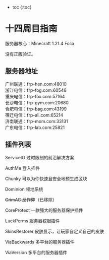 * toc
{:toc}

# 十四周目指南

服务器核心：Minecraft 1.21.4 Folia

没有正版验证。

## 服务器地址

广州联通：frp-hen.com:48010<br>
浙江电信：frp-fog.com:60546<br>
重庆电信：frp-fox.com:57164<br>
长沙电信：frp-gym.com:20680<br>
合肥电信：frp-bag.com:43199<br>
宿迁电信：frp-all.com:65214<br>
济南联通：frp-mom.com:33131<br>
广东电信：frp-lab.com:25821

## 插件列表

ServiceIO 过时限制的前沿解决方案

AuthMe 登入插件

Chunky 可以为你快速且安全地预生成区块

Dominion 领地系统

~~GrimAC 反作弊~~（已移除）

CoreProtect 一款强大的服务器保护插件

LuckPerms 服务器权限插件

SkinsRestorer 皮肤显示，让玩家自定义自己的皮肤

ViaBackwards 多平台的服务器插件

ViaVersion 多平台的服务器插件
